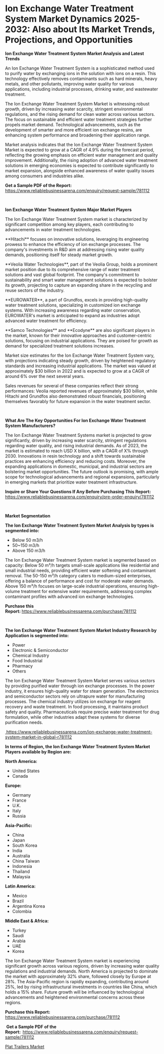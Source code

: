 <p><h1>Ion Exchange Water Treatment System Market Dynamics 2025-2032: Also about Its Market Trends, Projections, and Opportunities</h1></p><p><strong>Ion Exchange Water Treatment System Market Analysis and Latest Trends</strong></p>
<p><p>An Ion Exchange Water Treatment System is a sophisticated method used to purify water by exchanging ions in the solution with ions on a resin. This technology effectively removes contaminants such as hard minerals, heavy metals, and other pollutants, improving water quality for various applications, including industrial processes, drinking water, and wastewater treatment.</p><p>The Ion Exchange Water Treatment System Market is witnessing robust growth, driven by increasing water scarcity, stringent environmental regulations, and the rising demand for clean water across various sectors. The focus on sustainable and efficient water treatment strategies further propels market demand. Technological advancements, such as the development of smarter and more efficient ion exchange resins, are enhancing system performance and broadening their application range. </p><p>Market analysis indicates that the Ion Exchange Water Treatment System Market is expected to grow at a CAGR of 4.9% during the forecast period, reflecting the growing emphasis on efficient water management and quality improvement. Additionally, the rising adoption of advanced water treatment solutions in emerging economies is expected to contribute significantly to market expansion, alongside enhanced awareness of water quality issues among consumers and industries alike.</p></p>
<p><strong>Get a Sample PDF of the Report:&nbsp;</strong> <a href="https://www.reliablebusinessarena.com/enquiry/request-sample/781112?utm_campaign=3515&utm_medium=2&utm_source=Github&utm_content=ia&utm_term=26032025&utm_id=ion-exchange-water-treatment-system">https://www.reliablebusinessarena.com/enquiry/request-sample/781112</a></p>
<p>&nbsp;</p>
<p><strong>Ion Exchange Water Treatment System Major Market Players</strong></p>
<p><p>The Ion Exchange Water Treatment System market is characterized by significant competition among key players, each contributing to advancements in water treatment technologies. </p><p>**Hitachi** focuses on innovative solutions, leveraging its engineering prowess to enhance the efficiency of ion exchange processes. The company's investments in R&D aim at addressing rising water quality demands, positioning itself for steady market growth.</p><p>**Veolia Water Technologies**, part of the Veolia Group, holds a prominent market position due to its comprehensive range of water treatment solutions and vast global footprint. The company's commitment to sustainability and smart water management solutions is expected to bolster its growth, projecting to capture an expanding share in the recycling and reuse sectors of the industry.</p><p>**EUROWATER**, a part of Grundfos, excels in providing high-quality water treatment solutions, specializing in customized ion exchange systems. With increasing awareness regarding water conservation, EUROWATER's market is anticipated to expand as industries adopt advanced water treatment for efficiency.</p><p>**Samco Technologies** and **Ecodyne** are also significant players in the market, known for their innovative approaches and customer-centric solutions, focusing on industrial applications. They are poised for growth as demand for specialized treatment solutions increases.</p><p>Market size estimates for the Ion Exchange Water Treatment System vary, with projections indicating steady growth, driven by heightened regulatory standards and increasing industrial applications. The market was valued at approximately $30 billion in 2022 and is expected to grow at a CAGR of around 6% over the next several years. </p><p>Sales revenues for several of these companies reflect their strong performances: Veolia reported revenues of approximately $30 billion, while Hitachi and Grundfos also demonstrated robust financials, positioning themselves favorably for future expansion in the water treatment sector.</p></p>
<p>&nbsp;</p>
<p><strong>What Are The Key Opportunities For Ion Exchange Water Treatment System Manufacturers?</strong></p>
<p><p>The Ion Exchange Water Treatment Systems market is projected to grow significantly, driven by increasing water scarcity, stringent regulations regarding water quality, and rising industrial demands. As of 2023, the market is estimated to reach USD X billion, with a CAGR of X% through 2030. Innovations in resin technology and a shift towards sustainable practices are enhancing efficiency and reducing costs. Moreover, the expanding applications in domestic, municipal, and industrial sectors are bolstering market opportunities. The future outlook is promising, with ample scope for technological advancements and regional expansions, particularly in emerging markets that prioritize water treatment infrastructure.</p></p>
<p><strong>Inquire or Share Your Questions If Any Before Purchasing This Report:</strong> <a href="https://www.reliablebusinessarena.com/enquiry/pre-order-enquiry/781112?utm_campaign=3515&utm_medium=2&utm_source=Github&utm_content=ia&utm_term=26032025&utm_id=ion-exchange-water-treatment-system">https://www.reliablebusinessarena.com/enquiry/pre-order-enquiry/781112</a></p>
<p>&nbsp;</p>
<p><strong>Market Segmentation</strong></p>
<p><strong>The Ion Exchange Water Treatment System Market Analysis by types is segmented into:</strong></p>
<p><ul><li>Below 50 m3/h</li><li>50~150 m3/h</li><li>Above 150 m3/h</li></ul></p>
<p><p>The Ion Exchange Water Treatment System market is segmented based on capacity: Below 50 m³/h targets small-scale applications like residential and small industrial needs, providing efficient water softening and contaminant removal. The 50-150 m³/h category caters to medium-sized enterprises, offering a balance of performance and cost for moderate water demands. Above 150 m³/h focuses on large-scale industrial operations, ensuring high-volume treatment for extensive water requirements, addressing complex contaminant profiles with advanced ion exchange technologies.</p></p>
<p><strong>Purchase this Report:&nbsp;</strong><a href="https://www.reliablebusinessarena.com/purchase/781112?utm_campaign=3515&utm_medium=2&utm_source=Github&utm_content=ia&utm_term=26032025&utm_id=ion-exchange-water-treatment-system">https://www.reliablebusinessarena.com/purchase/781112</a></p>
<p>&nbsp;</p>
<p><strong>The Ion Exchange Water Treatment System Market Industry Research by Application is segmented into:</strong></p>
<p><ul><li>Power</li><li>Electronic & Semiconductor</li><li>Chemical Industry</li><li>Food Industrial</li><li>Pharmacy</li><li>Others</li></ul></p>
<p><p>The Ion Exchange Water Treatment System Market serves various sectors by providing purified water through ion exchange processes. In the power industry, it ensures high-quality water for steam generation. The electronics and semiconductor sectors rely on ultrapure water for manufacturing processes. The chemical industry utilizes ion exchange for reagent recovery and waste treatment. In food processing, it maintains product safety and quality. Pharmaceuticals require precise water treatment for drug formulation, while other industries adapt these systems for diverse purification needs.</p></p>
<p><a href="https://www.reliablebusinessarena.com/ion-exchange-water-treatment-system-market-in-global-r781112?utm_campaign=3515&utm_medium=2&utm_source=Github&utm_content=ia&utm_term=26032025&utm_id=ion-exchange-water-treatment-system">&nbsp;https://www.reliablebusinessarena.com/ion-exchange-water-treatment-system-market-in-global-r781112</a></p>
<p><strong>In terms of Region, the Ion Exchange Water Treatment System Market Players available by Region are:</strong></p>
<p>
    <p> <strong> North America: </strong>
        <ul>
            <li>United States</li>
            <li>Canada</li>
        </ul>
        </p> 
    <p> <strong> Europe: </strong>
        <ul>
            <li>Germany</li>
            <li>France</li>
            <li>U.K.</li>
            <li>Italy</li>
            <li>Russia</li>
        </ul>
        </p> 
    <p> <strong> Asia-Pacific: </strong>
        <ul>
            <li>China</li>
            <li>Japan</li>
            <li>South Korea</li>
            <li>India</li>
            <li>Australia</li>
            <li>China Taiwan</li>
            <li>Indonesia</li>
            <li>Thailand</li>
            <li>Malaysia</li>
        </ul>
        </p> 
    <p> <strong> Latin America: </strong>
        <ul>
            <li>Mexico</li>
            <li>Brazil</li>
            <li>Argentina Korea</li>
            <li>Colombia</li>
        </ul>
        </p> 
    <p> <strong> Middle East & Africa: </strong>
        <ul>
            <li>Turkey</li>
            <li>Saudi</li>
            <li>Arabia</li>
            <li>UAE</li>
            <li>Korea</li>
        </ul>
    </p>
    </p>
<p><p>The Ion Exchange Water Treatment System market is experiencing significant growth across various regions, driven by increasing water quality regulations and industrial demands. North America is projected to dominate the market with approximately 32% share, followed closely by Europe at 28%. The Asia-Pacific region is rapidly expanding, contributing around 25%, led by rising infrastructural investments in countries like China, which holds a 15% share. Future growth will be influenced by technological advancements and heightened environmental concerns across these regions.</p></p>
<p><strong>Purchase this Report: </strong><a href="https://www.reliablebusinessarena.com/purchase/781112?utm_campaign=3515&utm_medium=2&utm_source=Github&utm_content=ia&utm_term=26032025&utm_id=ion-exchange-water-treatment-system">https://www.reliablebusinessarena.com/purchase/781112</a></p>
<p>&nbsp;<strong>Get a Sample PDF of the Report:&nbsp;&nbsp;</strong><a href="https://www.reliablebusinessarena.com/enquiry/request-sample/781112?utm_campaign=3515&utm_medium=2&utm_source=Github&utm_content=ia&utm_term=26032025&utm_id=ion-exchange-water-treatment-system">https://www.reliablebusinessarena.com/enquiry/request-sample/781112</a></p>
<p><strong></strong></p>
<p><p><a href="https://github.com/wyettillesr4/Market-Research-Report-List-1/blob/main/plat-trailers-market.md?utm_campaign=3515&utm_medium=2&utm_source=Github&utm_content=ia&utm_term=26032025&utm_id=ion-exchange-water-treatment-system">Plat Trailers Market</a></p></p>